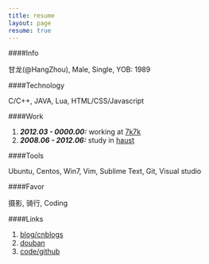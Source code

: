 ```yaml
---
title: resume
layout: page
resume: true
---
```


####Info

甘龙(@HangZhou), Male, Single, YOB: 1989

####Technology

C/C++, JAVA, Lua, HTML/CSS/Javascript

####Work

1. ***2012.03 - 0000.00:*** working at [7k7k](http://www.7k7k.com "7k7k小游戏")
2. ***2008.06 - 2012.06:*** study in [haust](http://www.haust.edu.cn "河南科技大学")

####Tools

Ubuntu, Centos, Win7, Vim, Sublime Text, Git, Visual studio

####Favor

摄影, 骑行, Coding

####Links

1. [blog/cnblogs](http://www.cnblogs.com/lontoken)
2. [douban](http://www.douban.com/people/lonthink)
3. [code/github](http://github.com/lontoken)